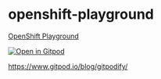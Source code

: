 # openshift-playground

[OpenShift Playground](https://www.openshift.com/learn/courses/playground/)

[![Open in Gitpod](https://gitpod.io/button/open-in-gitpod.svg)](https://gitpod.io/#https://github.com/chinbe73/openshift-playground.git)

https://www.gitpod.io/blog/gitpodify/
